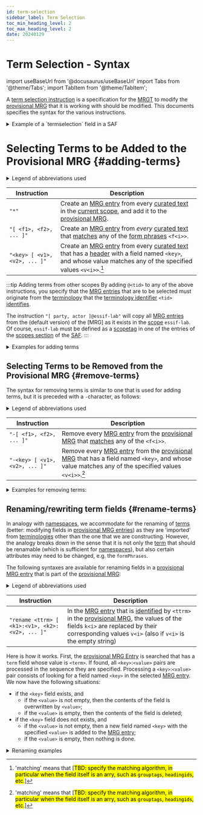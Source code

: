 ```yaml
---
id: term-selection
sidebar_label: Term Selection
toc_min_heading_level: 2
toc_max_heading_level: 2
date: 20240129
---
```


# Term Selection - Syntax

import useBaseUrl from '@docusaurus/useBaseUrl'
import Tabs from '@theme/Tabs';
import TabItem from '@theme/TabItem';

A [term selection instruction](@) is a specification for the [MRGT](@) to modify the [provisional MRG](@) that it is working with should be modified. This documents specifies the syntax for the various instructions.

<details>
  <summary>Example of a `termselection` field in a SAF</summary>

[Term selection instructions](@) go in the `termselection` fields of in the [versions section](/docs/specs/files/saf#versions) of the [SAF](@). This `termselection` field is an array of YAML texts. Here is an example:

~~~ yaml
  termselection:
  - "[party,actor,action,onboarding,organization]@essif-lab"
  - "rename action [id:act, term:act, formPhrases:'act{ss}']"
  - "term[action]@essif-lab"
~~~

:::warning Every instruction must be surrounded by quotes
This is to ensure YAML interpreters can actually read it.<br/>
Take care to properly nest quotes (as in the 'rename' instruction of the example).
:::

</details>

# Selecting Terms to be Added to the Provisional MRG {#adding-terms}

<details>
  <summary>Legend of abbreviations used</summary>

| Instruction | Description |
| ----------- | ----------- |
| `<tid>`     | a [terminology identifier](@) that [identifies](@) the [terminology](@) that the [MRGT](@) will use as its source. |
| `<f1>`, `<f2>` | a [formphrase](@) (for a particular [term](@)). |
| `<key>`     | the name of a field in the [header](@) of a [curated text](@), or in an [MRG entry](@) of the [MRG](@), whichever the [MRGT](@) uses as its source. |
| `<v1>`, `<v2>` | a text value. |

</details>

| Instruction | Description |
| ----------- | ----------- |
| `"*"`       | Create an [MRG entry](@) from every [curated text](@) in the [current scope](@), and add it to the [provisional MRG](@). |
| `"[ <f1>, <f2>, ... ]"`       | Create an [MRG entry](@) from *every* [curated text](@) that [matches](form-phrase#matching@) any of the [form phrases](@) `<f<i>>`. |
| `"<key> [ <v1>, <v2>, ... ]"` | Create an [MRG entry](@) from every [curated text](@) that has a [header](@) with a field named `<key>`, and whose value matches any of the specified values `<v<i>>`.[^1] |

[^1]: 'matching' means that [<mark>TBD: specify the matching algorithm, in particular when the field itself is an arry, such as `grouptags`, `headingids`, etc.</mark>]

:::tip Adding terms from other scopes
By adding `@<tid>` to any of the above instructions, you specify that the [MRG entries](@) that are to be selected must originate from the [terminology](@) that the [terminology identifier](@) `<tid>` [identifies](@).

The instruction `"[ party, actor ]@essif-lab"` will copy all [MRG entries](@) from the (default version) of the [MRG] as it exists in the [scope](@) `essif-lab`. Of course, `essif-lab` must be defined as a [scopetag](@) in one of the entries of the [scopes section](/docs/specs/files/saf#scopes) of the [SAF](@).
:::

<details>
  <summary>Examples for adding terms</summary>

  | Syntax: | Meaning: |
  | :-----  | :------  |
  | "[actor,party]"              | select every [curated text](@) in the [current scope](@), that [matches](form-phrase#matching@) any of the [form phrases](@) `actor` or `party`. |
  | "term [actor]"               | select every [curated text](@) in the [current scope](@), of which the `term` field in its [header](@) has the value `actor`. |
  | "status[proposed,approved]"  | select every [curated text](@) in the [current scope](@), of which the `status` field in its [header](@) has the value `proposed` or `approved`. |
  | "somefield []"               | select every [curated text](@) in the [current scope](@), of which the `somefield` field in its [header](@) has no value specified. |
  | "[actor,party]@tev2:v1"      | select every [MRG entry](@) in the [terminology](@) [identified](@) by `@tev2:v1`, that [matches](form-phrase#matching@) any of the [form phrases](@) `actor` or `party`. |
  | "term [actor,party]@tev2:v1" | select every [MRG entry](@) in the [terminology](@) [identified](@) by `@tev2:v1`, of which the `term` field has the value `actor` or `party`. |
  | "grouptags[x,y,z]@essif-lab" | select every [MRG entry](@) in the default [terminology](@) of [scope](@) `essif-lab`, of which the `grouptags` field contains one or more of the values `x`, `y`, or `z`. |

</details>

## Selecting Terms to be Removed from the Provisional MRG {#remove-terms}

The syntax for removing terms is similar to one that is used for adding terms, but it is preceded with a `-`character, as follows:

<details>
  <summary>Legend of abbreviations used</summary>

| Instruction | Description |
| ----------- | ----------- |
| `<f1>`, `<f2>` | a [formphrase](@) (for a particular [term](@)). |
| `<key>`     | the name of a field in the [header](@) of a [curated text](@), or in an [MRG entry](@) of the [MRG](@), whichever the [MRGT](@) uses as its source. |
| `<v1>`, `<v2>` | a text value. |

</details>

| Instruction | Description |
| ----------- | ----------- |
| `"-[ <f1>, <f2>, ... ]"`       |  Remove every [MRG entry](@) from the [provisional MRG](@) that [matches](form-phrase#matching@) any of the `<f<i>>`. |
| `"-<key> [ <v1>, <v2>, ... ]"` |  Remove every [MRG entry](@) from the [provisional MRG](@) that has a field named `<key>`, and whose value matches any of the specified values `<v<i>>`.[^1] |

<details>
  <summary>Examples for removing terms:</summary>

  | Syntax: | Meaning: |
  | :-----  | :------  |
  | "-[actor,party]"             | remove all [MRG entries](@) that [match](form-phrase#matching@) any of the [form phrases](@) `actor` or `party`. |
  | "-term [actor]"              | remove all entries that have a `term` field whose value is `actor`. |
  | "-status[proposed,approved]" | remove all entries that have a `status` field whose value is `proposed` or `approved`. |
  | "-grouptags[x,y,z]"          | remove all entries that have a `grouptags` field of which one of the listed [grouptags](@) is `x`, `y`, or `z`. |
  | "-somefield []"              | remove all entries that have a `somefield` field that has no value specified. |

</details>

## Renaming/rewriting term fields {#rename-terms}

In analogy with [namespaces](https://en.wikipedia.org/wiki/Namespace), we accommodate for the renaming of [terms](@) (better: modifying fields in [provisional MRG entries](@)) as they are 'imported' from [terminologies](@) other than the one that we are constructing. However, the analogy breaks down in the sense that it is not only the [term](@) that should be renamable (which is sufficient for [namespaces](https://en.wikipedia.org/wiki/Namespace)), but also certain attributes may need to be changed, e.g. the `formPhrases`.

The following syntaxes are available for renaming fields in a [provisional MRG entry](@) that is part of the [provisional MRG](@):

<details>
  <summary>Legend of abbreviations used</summary>

| Instruction | Description |
| ----------- | ----------- |
| `<ttrm>` | is the value of the `term` field in the [MRG entry](@) of the [provisional MRG](@) that is selected for the renaming process, which may optionally be preceded with `<termType>:` (where `<termType>` would then be the value of the `termType` field in that [MRG entry](@)). Note that this value is an [identifier](@) for that [MRG entry](@). |
| `<k<i>>` | a text that corresponds with a field name in an [MRG entry](@) in the [provisional MRG](@), such as `formPhrases`, `glossaryText`, `grouptags`, `status`, etc. |
| `<v<i>>` | a text that will replace the existing text of the field identified by `<k<i>>`. If the text contains multiple words, it should be surrounded with quotes. |

</details>

| Instruction | Description |
| ----------- | ----------- |
| `"rename <ttrm> [ <k1>:<v1>, <k2>:<v2>, ... ]"` | In the [MRG entry](@) that is [identified](@) by `<ttrm>` in the [provisional MRG](@), the values of the fields `k<i>` are replaced by their corresponding values `v<i>` (also if `v<i>` is the empty string) |

Here is how it works. First, the [provisional MRG Entry](@) is searched that has a `term` field whose value is `<term>`. If found, all `<key>`:`<value>` pairs are processed in the sequence they are specified. Processing a `<key>`:`<value>` pair consists of looking for a field named `<key>` in the selected [MRG entry](@). We now have the following situations:

- if the `<key>` field exists, and
  - if the `<value>` is not empty, then the contents of the field is overwritten by `<value>`;
  - if the `<value>` is empty, then the contents of the field is deleted;
- if the `<key>` field does not exists, and
  - if the `<value>` is not empty, then a new field named `<key>` with the specified `<value>` is added to the [MRG entry](@);
  - if the `<value>` is empty, then nothing is done.

<details>
<summary>Renaming examples</summary>

- **`"rename party [ status:accepted, glossaryText:'A natural person or a legal person' ]"`**:
  - searches for the [provisional MRG entry](@) whose `term` field has value `party`, and (when found)
  - changes (or creates) its `status` field to so that it contains `accepted`, and 
  - changes (or creates) its `glossaryText` field to so that it contains `"A natural person or a legal person"`.

- **"`rename party [ term:partij, formPhrases:'partij{en}', glossaryText:'Een natuurlijk persoon of een rechtspersoon' ]"`**
  - searches for the [provisional MRG entry](@) whose `term` field has value `party`, and (when found)
  - changes (or creates) its `term` field to so that it contains `partij`;
  - changes (or creates) its `status` field to so that it contains `approved`.
  - changes (or creates) its `glossaryText` field to so that it contains `"A natural or legal person"`
  
- **`"rename party [ glossaryText: ]"`**
  - searches for the [provisional MRG entry](@) whose `term` field has value `party`, and (when found)
  - removes the contents from the `glossaryText` field if such a field exists.<br/>

</details>

